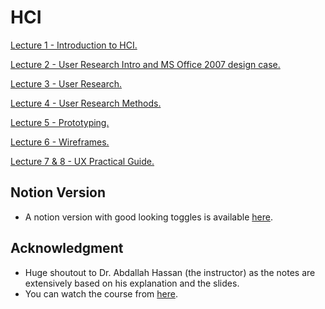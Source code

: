 # HCI

[Lecture 1 - Introduction to HCI.](HCI%202538d8a5fe2a434bb9da091e71a30663/Lecture%201%20-%20Introduction%20to%20HCI%2019f50f28f269493a89ab517924a206d7.md)

[Lecture 2 - User Research Intro and MS Office 2007 design case.](HCI%202538d8a5fe2a434bb9da091e71a30663/Lecture%202%20-%20User%20Research%20Intro%20and%20MS%20Office%202007%2001b0d3def97b4a68b26a8c4b0c583a5c.md)

[Lecture 3 - User Research.](HCI%202538d8a5fe2a434bb9da091e71a30663/Lecture%203%20-%20User%20Research%2084332cd1409a4f07a7ef61e6fd416451.md)

[Lecture 4 - User Research Methods.](HCI%202538d8a5fe2a434bb9da091e71a30663/Lecture%204%20-%20User%20Research%20Methods%20e5bf611610ca42bcbc319d9572b3978b.md)

[Lecture 5 - Prototyping.](HCI%202538d8a5fe2a434bb9da091e71a30663/Lecture%205%20-%20Prototyping%202d6fbce1780a4ca98ca20a27fa9bf054.md)

[Lecture 6 - Wireframes.](HCI%202538d8a5fe2a434bb9da091e71a30663/Lecture%206%20-%20Wireframes%20d87fe619aaa04cf69a5f64ff716ffeeb.md)

[Lecture 7 & 8 - UX Practical Guide.](HCI%202538d8a5fe2a434bb9da091e71a30663/Lecture%207%20&%208%20-%20UX%20Practical%20Guide%20aac562b6e80046ac9ce4b6b87f29f410.md)

## Notion Version

- A notion version with good looking toggles is available [here](https://joeabdelaziz.notion.site/HCI-2538d8a5fe2a434bb9da091e71a30663).

## Acknowledgment

- Huge shoutout to Dr. Abdallah Hassan (the instructor) as the notes are extensively based on his explanation and the slides.
- You can watch the course from [here](https://www.youtube.com/playlist?list=PLetGTI98ZxvqmlY2ARwOHtRyAlYESQdOR).

